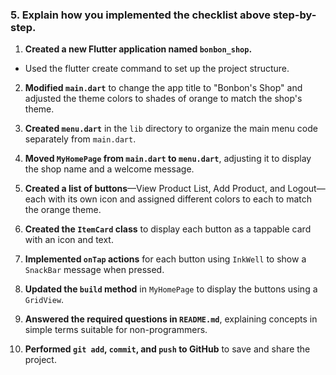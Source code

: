 ### 5. Explain how you implemented the checklist above step-by-step.

1. **Created a new Flutter application named `bonbon_shop`.**

- Used the flutter create command to set up the project structure.

2. **Modified `main.dart`** to change the app title to "Bonbon's Shop" and adjusted the theme colors to shades of orange to match the shop's theme.



3. **Created `menu.dart`** in the `lib` directory to organize the main menu code separately from `main.dart`.



4. **Moved `MyHomePage` from `main.dart` to `menu.dart`**, adjusting it to display the shop name and a welcome message.



5. **Created a list of buttons**—View Product List, Add Product, and Logout—each with its own icon and assigned different colors to each to match the orange theme.



6. **Created the `ItemCard` class** to display each button as a tappable card with an icon and text.



7. **Implemented `onTap` actions** for each button using `InkWell` to show a `SnackBar` message when pressed.


8. **Updated the `build` method** in `MyHomePage` to display the buttons using a `GridView`.


9. **Answered the required questions in `README.md`**, explaining concepts in simple terms suitable for non-programmers.


10. **Performed `git add`, `commit`, and `push` to GitHub** to save and share the project.

